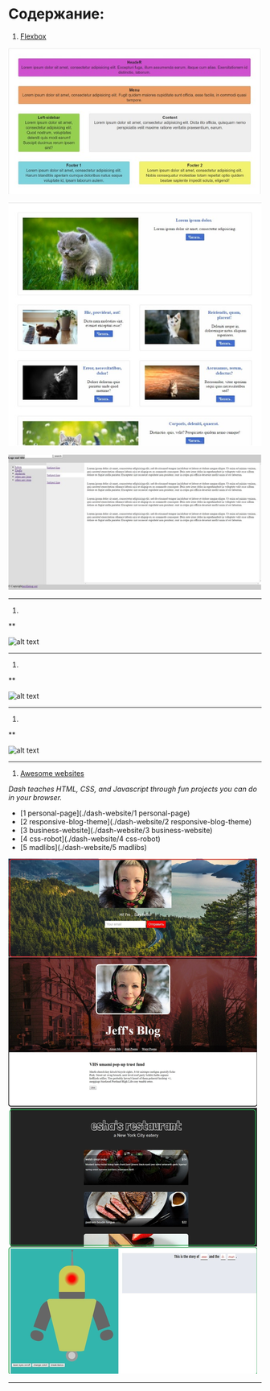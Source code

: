 # Содержание:


1. [Flexbox](./flexbox)

![alt text](./img/flexbox1.jpg "")

![alt text](./img/flexbox2.jpg "")

![alt text](./img/flexbox3.jpg "")

---

1. []()

**

![alt text](./img/ "")

---

1. []()

**

![alt text](./img/ "")

---

1. []()

**

![alt text](./img/ "")

---

1. [Awesome websites](https://dash.generalassemb.ly/)

*Dash teaches HTML, CSS, and Javascript through fun projects you can do in your browser.*

- [1 personal-page](./dash-website/1 personal-page)
- [2 responsive-blog-theme](./dash-website/2 responsive-blog-theme)
- [3 business-website](./dash-website/3 business-website)
- [4 css-robot](./dash-website/4 css-robot)
- [5 madlibs](./dash-website/5 madlibs)

![alt text](./img/dash.jpg "Dash ")

---

